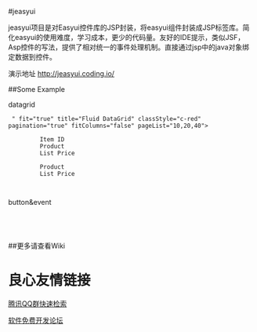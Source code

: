 #jeasyui

jeasyui项目是对Easyui控件库的JSP封装，将easyui组件封装成JSP标签库。简化easyui的使用难度，学习成本，更少的代码量。友好的IDE提示，类似JSF，Asp控件的写法，提供了相对统一的事件处理机制。直接通过jsp中的java对象绑定数据到控件。

演示地址 http://jeasyui.coding.io/

##Some Example

datagrid   
```
 " fit="true" title="Fluid DataGrid" classStyle="c-red" pagination="true" fitColumns="false" pageList="10,20,40">  
        
         Item ID    
         Product    
         List Price    
            
         Product    
         List Price    
        
 
```
                    
button&event
```
 
     
 
```

##更多请查看Wiki


 # 良心友情链接

[腾讯QQ群快速检索](http://u.720life.cn/s/8cf73f7c)

[软件免费开发论坛](http://u.720life.cn/s/bbb01dc0)